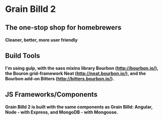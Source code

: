 # Grain Billd 2
## The one-stop shop for homebrewers
#### Cleaner, better, more user friendly

## Build Tools
#### I'm using gulp, with the sass mixins library Bourbon (http://bourbon.io/), the Bouron grid-framework Neat (http://neat.bourbon.io/), and the Bourbon add-on Bitters (http://bitters.bourbon.io/).

## JS Frameworks/Components
#### Grain Billd 2 is built with the same components as Grain Billd: Angular, Node - with Express, and MongoDB - with Mongoose.
